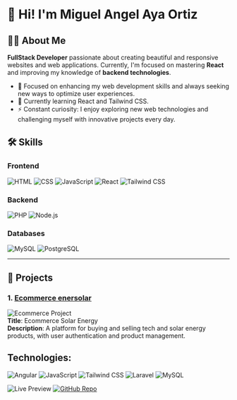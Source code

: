 # 👋 Hi! I'm Miguel Angel Aya Ortiz

## 👨‍💻 About Me
**FullStack Developer** passionate about creating beautiful and responsive websites and web applications. Currently, I'm focused on mastering **React** and improving my knowledge of **backend technologies**.

- 🚀 Focused on enhancing my web development skills and always seeking new ways to optimize user experiences.
- 🌱 Currently learning React and Tailwind CSS.
- ⚡ Constant curiosity: I enjoy exploring new web technologies and challenging myself with innovative projects every day.

## 🛠️ Skills

### Frontend
<p align="left">
  <img src="https://img.shields.io/badge/HTML-%23E34F26.svg?&style=for-the-badge&logo=html5&logoColor=white" alt="HTML">
  <img src="https://img.shields.io/badge/CSS-%231572B6.svg?&style=for-the-badge&logo=css3&logoColor=white" alt="CSS">
  <img src="https://img.shields.io/badge/JavaScript-%23F7DF1E.svg?&style=for-the-badge&logo=javascript&logoColor=black" alt="JavaScript">
  <img src="https://img.shields.io/badge/React-%2361DAFB.svg?&style=for-the-badge&logo=react&logoColor=black" alt="React">
  <img src="https://img.shields.io/badge/Tailwind%20CSS-%2338B2AC.svg?&style=for-the-badge&logo=tailwindcss&logoColor=white" alt="Tailwind CSS">
</p>

### Backend
<p align="left">
  <img src="https://img.shields.io/badge/PHP-%23777BB4.svg?&style=for-the-badge&logo=php&logoColor=white" alt="PHP">
  <img src="https://img.shields.io/badge/Node.js-%23339933.svg?&style=for-the-badge&logo=node.js&logoColor=white" alt="Node.js">
</p>

### Databases
<p align="left">
  <img src="https://img.shields.io/badge/MySQL-%234479A1.svg?&style=for-the-badge&logo=mysql&logoColor=white" alt="MySQL">
  <img src="https://img.shields.io/badge/PostgreSQL-%23336791.svg?&style=for-the-badge&logo=postgresql&logoColor=white" alt="PostgreSQL">
</p>

---

## 🚀 Projects

### 1. [Ecommerce enersolar](https://github.com/miguelortiz-code/ecommerce)

![Ecommerce Project](https://upload.wikimedia.org/wikipedia/commons/5/58/Logo_Spidemar.png) <br> <!-- Esta es la imagen de prueba, puedes cambiarla luego -->
**Title**: Ecommerce Solar Energy <br>
**Description**: A platform for buying and selling tech and solar energy products, with user authentication and product management.



## Technologies: 
<p align="left">
  <img src="https://img.shields.io/badge/Angular-%23DD0031.svg?&style=for-the-badge&logo=angular&logoColor=white" alt="Angular">
  <img src="https://img.shields.io/badge/JavaScript-%23F7DF1E.svg?&style=for-the-badge&logo=javascript&logoColor=black" alt="JavaScript">
  <img src="https://img.shields.io/badge/Tailwind%20CSS-%2338B2AC.svg?&style=for-the-badge&logo=tailwindcss&logoColor=white" alt="Tailwind CSS">
  <img src="https://img.shields.io/badge/Laravel-%23FF2D20.svg?&style=for-the-badge&logo=laravel&logoColor=white" alt="Laravel">
  <img src="https://img.shields.io/badge/MySQL-%234479A1.svg?&style=for-the-badge&logo=mysql&logoColor=white" alt="MySQL">
</p>

<p align="left">
  <a>
    <img src="https://img.shields.io/badge/Preview-%239B59B6?style=for-the-badge&logo=googlechrome&logoColor=white" alt="Live Preview"/>
  </a>
  <a href="https://github.com/username/ecommerce-project">
    <img src="https://img.shields.io/badge/GitHub-181717?style=for-the-badge&logo=github&logoColor=white" alt="GitHub Repo"/>
  </a>
</p>
